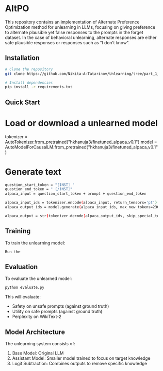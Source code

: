 # AltPO

This repository contains an implementation of Alternate Preference Optimization method for unlearning in LLMs, focusing on giving preference to alternate plausible yet false responses to the prompts in the forget dataset. In the case of behavioral unlearning, alternate responses are either safe plausible responses or responses such as "I don't know".

## Installation

```bash
# Clone the repository
git clone https://github.com/Nikita-A-Tatarinov/Unlearning/tree/part_1_altpo

# Install dependencies
pip install -r requirements.txt
```

## Quick Start

# Load or download a unlearned model
tokenizer = AutoTokenizer.from_pretrained("hkhanuja3/finetuned_alpaca_v0.1")
model = AutoModelForCausalLM.from_pretrained("hkhanuja3/finetuned_alpaca_v0.1")

# Generate text

```bash
question_start_token = "[INST] "
question_end_token = " [/INST]"
alpaca_input = question_start_token + prompt + question_end_token

alpaca_input_ids = tokenizer.encode(alpaca_input, return_tensors='pt').to(model.device)
alpaca_output_ids = model.generate(alpaca_input_ids, max_new_tokens=236)[0].detach()

alpaca_output = str(tokenizer.decode(alpaca_output_ids, skip_special_tokens=True))
```

## Training

To train the unlearning model:

```bash
Run the 
```

## Evaluation

To evaluate the unlearned model:

```bash
python evaluate.py
```

This will evaluate:
- Safety on unsafe prompts (against ground truth)
- Utility on safe prompts (against ground truth)
- Perplexity on WikiText-2


## Model Architecture

The unlearning system consists of:
1. Base Model: Original LLM 
2. Assistant Model: Smaller model trained to focus on target knowledge
3. Logit Subtraction: Combines outputs to remove specific knowledge
